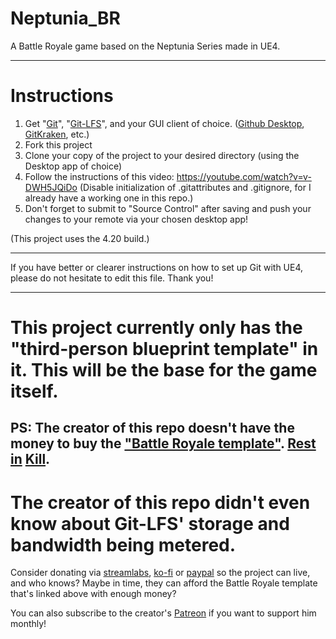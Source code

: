# Neptunia_BR
A Battle Royale game based on the Neptunia Series made in UE4.

----

# Instructions

1. Get "[Git](http://git-scm.com/downloads)", "[Git-LFS](https://git-lfs.github.com)", and your GUI client of choice. ([Github Desktop](https://desktop.github.com), [GitKraken](https://www.gitkraken.com/), etc.)
2. Fork this project
3. Clone your copy of the project to your desired directory (using the Desktop app of choice)
4. Follow the instructions of this video: https://youtube.com/watch?v=v-DWH5JQiDo (Disable initialization of .gitattributes and .gitignore, for I already have a working one in this repo.)
5. Don't forget to submit to "Source Control" after saving and push your changes to your remote via your chosen desktop app!

(This project uses the 4.20 build.)

--------

If you have better or clearer instructions on how to set up Git with UE4, please do not hesitate to edit this file.
Thank you!

--------

# This project currently only has the "third-person blueprint template" in it. This will be the base for the game itself.

## PS: The creator of this repo doesn't have the money to buy the ["Battle Royale template"](https://sellfy.com/p/DG9f/). [Rest](https://www.unrealengine.com/marketplace/battle-royale-template-inventory-minimap) [in](https://www.unrealengine.com/marketplace/battle-royale-project-for-dedicated-servers) [Kill](https://www.unrealengine.com/marketplace/fps-battle-royale-template).

# The creator of this repo didn't even know about Git-LFS' storage and bandwidth being metered.
Consider donating via [streamlabs](https://streamlabs.com/kuletxcorexddd), [ko-fi](http://ko-fi.com/kuletxcore) or [paypal](http://paypal.me/KuletXCore) so the project can live, and who knows? Maybe in time, they can afford the Battle Royale template that's linked above with enough money?

You can also subscribe to the creator's [Patreon](http://patreon.com/kuletxcore) if you want to support him monthly!
